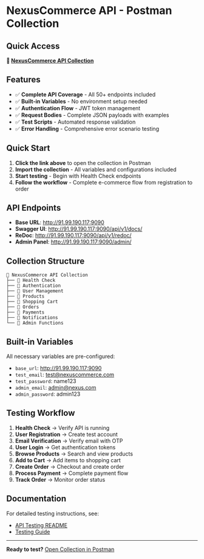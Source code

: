 # NexusCommerce API - Postman Collection

## Quick Access

**🔗 [NexusCommerce API Collection](https://www.postman.com/ecommerce-app-dev-team/workspace/nexuscommerce-e-commerce-backend-api-s/collection/40062852-b625a321-bf63-4eeb-a53b-e5df30cb1bb5?action=share&creator=40062852)**

## Features

- ✅ **Complete API Coverage** - All 50+ endpoints included
- ✅ **Built-in Variables** - No environment setup needed
- ✅ **Authentication Flow** - JWT token management
- ✅ **Request Bodies** - Complete JSON payloads with examples
- ✅ **Test Scripts** - Automated response validation
- ✅ **Error Handling** - Comprehensive error scenario testing

## Quick Start

1. **Click the link above** to open the collection in Postman
2. **Import the collection** - All variables and configurations included
3. **Start testing** - Begin with Health Check endpoints
4. **Follow the workflow** - Complete e-commerce flow from registration to order

## API Endpoints

- **Base URL**: http://91.99.190.117:9090
- **Swagger UI**: http://91.99.190.117:9090/api/v1/docs/
- **ReDoc**: http://91.99.190.117:9090/api/v1/redoc/
- **Admin Panel**: http://91.99.190.117:9090/admin/

## Collection Structure

```
📁 NexusCommerce API Collection
├── 📁 Health Check
├── 📁 Authentication
├── 📁 User Management
├── 📁 Products
├── 📁 Shopping Cart
├── 📁 Orders
├── 📁 Payments
├── 📁 Notifications
└── 📁 Admin Functions
```

## Built-in Variables

All necessary variables are pre-configured:
- `base_url`: http://91.99.190.117:9090
- `test_email`: test@nexuscommerce.com
- `test_password`: name123
- `admin_email`: admin@nexus.com
- `admin_password`: admin123

## Testing Workflow

1. **Health Check** → Verify API is running
2. **User Registration** → Create test account
3. **Email Verification** → Verify email with OTP
4. **User Login** → Get authentication tokens
5. **Browse Products** → Search and view products
6. **Add to Cart** → Add items to shopping cart
7. **Create Order** → Checkout and create order
8. **Process Payment** → Complete payment flow
9. **Track Order** → Monitor order status

## Documentation

For detailed testing instructions, see:
- [API Testing README](ecommerce_backend/api_testing/README.md)
- [Testing Guide](ecommerce_backend/api_testing/Testing_Guide.md)

---

**Ready to test?** [Open Collection in Postman](https://www.postman.com/ecommerce-app-dev-team/workspace/nexuscommerce-e-commerce-backend-api-s/collection/40062852-b625a321-bf63-4eeb-a53b-e5df30cb1bb5?action=share&creator=40062852)
